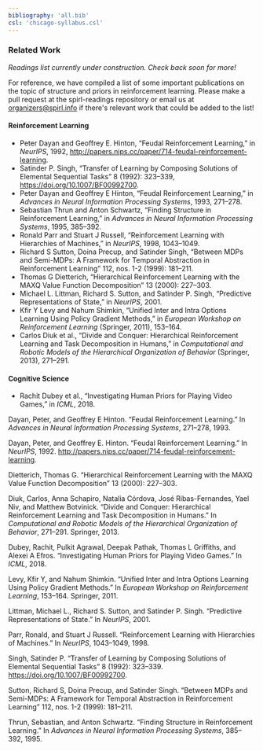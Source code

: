 ```yaml
---
bibliography: 'all.bib'
csl: 'chicago-syllabus.csl'
---
```


### Related Work

*Readings list currently under construction. Check back soon for more!*

For reference, we have compiled a list of some important publications on
the topic of structure and priors in reinforcement learning. Please make
a pull request at the spirl-readings repository or email us at
<organizers@spirl.info> if there's relevant work that could be added to
the list!

#### Reinforcement Learning

-   Peter Dayan and Geoffrey E. Hinton, “Feudal Reinforcement Learning,”
    in *NeurIPS*, 1992,
    <http://papers.nips.cc/paper/714-feudal-reinforcement-learning>.
-   Satinder P. Singh, “Transfer of Learning by Composing Solutions of
    Elemental Sequential Tasks” 8 (1992): 323–339,
    <https://doi.org/10.1007/BF00992700>.
-   Peter Dayan and Geoffrey E Hinton, “Feudal Reinforcement Learning,”
    in *Advances in Neural Information Processing Systems*, 1993,
    271–278.
-   Sebastian Thrun and Anton Schwartz, “Finding Structure in
    Reinforcement Learning,” in *Advances in Neural Information
    Processing Systems*, 1995, 385–392.
-   Ronald Parr and Stuart J Russell, “Reinforcement Learning with
    Hierarchies of Machines,” in *NeurIPS*, 1998, 1043–1049.
-   Richard S Sutton, Doina Precup, and Satinder Singh, “Between MDPs
    and Semi-MDPs: A Framework for Temporal Abstraction in Reinforcement
    Learning” 112, nos. 1-2 (1999): 181–211.
-   Thomas G Dietterich, “Hierarchical Reinforcement Learning with the
    MAXQ Value Function Decomposition” 13 (2000): 227–303.
-   Michael L. Littman, Richard S. Sutton, and Satinder P. Singh,
    “Predictive Representations of State,” in *NeurIPS*, 2001.
-   Kfir Y Levy and Nahum Shimkin, “Unified Inter and Intra Options
    Learning Using Policy Gradient Methods,” in *European Workshop on
    Reinforcement Learning* (Springer, 2011), 153–164.
-   Carlos Diuk et al., “Divide and Conquer: Hierarchical Reinforcement
    Learning and Task Decomposition in Humans,” in *Computational and
    Robotic Models of the Hierarchical Organization of Behavior*
    (Springer, 2013), 271–291.

#### Cognitive Science

-   Rachit Dubey et al., “Investigating Human Priors for Playing Video
    Games,” in *ICML*, 2018.

Dayan, Peter, and Geoffrey E Hinton. “Feudal Reinforcement Learning.” In
*Advances in Neural Information Processing Systems*, 271–278, 1993.

Dayan, Peter, and Geoffrey E. Hinton. “Feudal Reinforcement Learning.”
In *NeurIPS*, 1992.
<http://papers.nips.cc/paper/714-feudal-reinforcement-learning>.

Dietterich, Thomas G. “Hierarchical Reinforcement Learning with the MAXQ
Value Function Decomposition” 13 (2000): 227–303.

Diuk, Carlos, Anna Schapiro, Natalia Córdova, José Ribas-Fernandes, Yael
Niv, and Matthew Botvinick. “Divide and Conquer: Hierarchical
Reinforcement Learning and Task Decomposition in Humans.” In
*Computational and Robotic Models of the Hierarchical Organization of
Behavior*, 271–291. Springer, 2013.

Dubey, Rachit, Pulkit Agrawal, Deepak Pathak, Thomas L Griffiths, and
Alexei A Efros. “Investigating Human Priors for Playing Video Games.” In
*ICML*, 2018.

Levy, Kfir Y, and Nahum Shimkin. “Unified Inter and Intra Options
Learning Using Policy Gradient Methods.” In *European Workshop on
Reinforcement Learning*, 153–164. Springer, 2011.

Littman, Michael L., Richard S. Sutton, and Satinder P. Singh.
“Predictive Representations of State.” In *NeurIPS*, 2001.

Parr, Ronald, and Stuart J Russell. “Reinforcement Learning with
Hierarchies of Machines.” In *NeurIPS*, 1043–1049, 1998.

Singh, Satinder P. “Transfer of Learning by Composing Solutions of
Elemental Sequential Tasks” 8 (1992): 323–339.
<https://doi.org/10.1007/BF00992700>.

Sutton, Richard S, Doina Precup, and Satinder Singh. “Between MDPs and
Semi-MDPs: A Framework for Temporal Abstraction in Reinforcement
Learning” 112, nos. 1-2 (1999): 181–211.

Thrun, Sebastian, and Anton Schwartz. “Finding Structure in
Reinforcement Learning.” In *Advances in Neural Information Processing
Systems*, 385–392, 1995.
